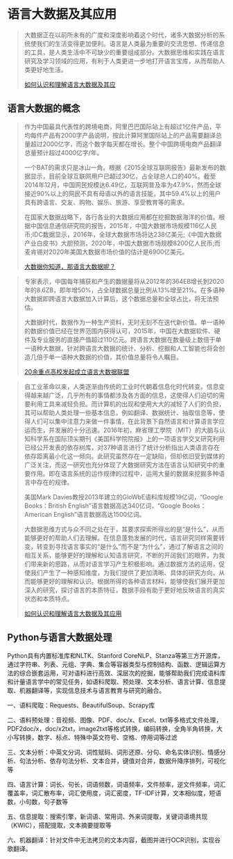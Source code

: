 # 语言大数据及其应用



> 大数据正在以前所未有的广度和深度影响着这个时代，诸多大数据分析的系统使我们的生活变得更加便利。语言是人类最为重要的交流思想、传递信息的工具，是人类生活中不可缺少的重要组成部分。大数据思维和实践在语言研究及学习领域的应用，有利于人类更进一步地打开语言宝库，从而帮助人类更好地生活。
>
> [如何认识和理解语言大数据及其应](https://www.xzbu.com/8/view-15064790.htm)



## 语言大数据的概念

> 作为中国最具代表性的跨境电商，阿里巴巴国际站上有超过1亿件产品，平均每件产品有2000字产品说明，按此计算阿里国际站上的产品需要翻译总量超过2000亿字，而这个数字每天都在增长。整个中国跨境电商产品翻译总量预计超过4000亿字/年。
>
> 一个BAT的需求只是冰山一角。根据《2015全球互联网报告》最新发布的数据显示，目前全球互联网用户已超过30亿，占全球总人口的40%。截至2014年12月，中国网民规模达6.49亿，互联网普及率为47.9%，然而全球接近90%以上的网民不具有母语以外的语言技能，其中59.4%以上的用户具有跨语言、交友、购物、娱乐、旅游、享受教育等的需求。
>
> 在国家大数据战略下，各行各业的大数据应用都在挖掘数据海洋的价值。根据中国信息通信研究院的报告，2015年，中国大数据市场规模116亿人民币;IDC数据显示，2016年，全球大数据市场将达238亿美元;《中国大数据产业白皮书》大胆预测，2020年，中国大数据市场规模8200亿人民币;而麦肯锡对2020年美国大数据市场价值的估计是6900亿美元。
>
> [大数据你知道，那语言大数据呢？](https://tech.huanqiu.com/article/9CaKrnJUTjj )
>
> 


> 专家表示，中国每年捕获和产生的数据量将从2012年的364EB增长到2020年的8.6ZB，即年增50%，占全球数据总量比例从13%增至21%。在多语种大数据即跨语言大数据加入计算后，这个数据总量和全球占比，将无法预估。
>
> 大数据时代，数据作为一种生产资料，无时无刻不在迭代新价值。单一语种的数据价值已经在世界范围内获得认可，2015年，中国在大数据软件、硬件及专业服务的直接产值超过110亿元。跨语言大数据在数量级上数倍于单一语种大数据，针对跨语言大数据的统计、分析、挖掘和人工智能也将会创造几倍于单一语种大数据的价值，其价值总量将令人瞩目。
>
> [20余重点高校发起成立语言大数据联盟](http://edu.sina.com.cn/en/2016-04-11/doc-ifxrcizu3953600.shtml )



> 自工业革命以来，人类逐渐由传统的工业时代朝着信息化时代转变。信息变得越来越广泛，几乎所有的事情都涉及各方面的信息，这使得人们迫切的需要利用工具来减轻负担。而计算机的出现和使用大大的减轻了人们的负担，其可以帮助人类处理一些基本信息，例如翻译、数据统计、抽取信息等，使得人们可以集中注意力来做一件事情，在此背景下自然语言和计算语言学应运而生，并发展的十分迅速。2016年初，麻省理工學院（MIT）的大脑与认知科学系在国际顶尖期刊《美国科学院院报》上的一项语言学交叉研究利用已经公开发表的依存树库，对37种语言进行了统计分析指出人类语言存在依存距离最小化这一倾向。此研究虽然存在一定缺陷，但却依旧受到媒体的广泛关注，而这一研究也充分体现了大数据研究方法在语言认知研究中的重要作用。即在语言系统的运作规律的过程中，运用大量的数据来挖掘多种语言中存在的规律。
>
> 美国Mark Davies教授2013年建立的GloWbE语料库规模19亿词，“Google Books：British English”语言数据高达340亿词，“Google Books：American English”语言数据高达1500亿词。
>
> 大数据思维方式与众不同之处在于，其要求探索所得出的是“是什么”，从而能够更好的帮助人们去理解。在信息蓬勃发展的时代，语言研究同样需要转变，转变到寻找语言事实的“是什么”而不是“为什么”，通过了解语言之间的相互关系，能够更好的理解和认知语言研究，不断的开阔我们的眼界，为我们带来新的思路，从而对语言学习产生积极影响。通过数据方法的运用，促使我们产生了一种感知维度，为我们提供了更加清晰、具体的研究方向，从而能够更好的理解和认识。根据所得的各种语言材料，能够使我们展开更加深入的研究，探讨语言的本质特征，数据手段有助于更好地反映语言的真实状态和本质特点。
>
> [如何认识和理解语言大数据及其应用](https://www.xzbu.com/8/view-15064790.htm )
>
> 



## Python与语言大数据处理

Python具有内置标准库和NLTK、Stanford CoreNLP、Stanza等第三方开源库，通过字符串、列表、元组、字典、集合等容器类型与控制结构、函数、逻辑运算方法的综合嵌套运用，可对语料进行高效、深层次的挖掘，能够帮助我们完成语料库和计量语言学中的常见任务，如语料爬取、预处理、文本分析、语言计算、信息提取、机器翻译等，实现信息技术与语言教育与研究的融合。 

一、语料爬取：Requests、BeautifulSoup、Scrapy库

二、语料预处理：音视频、图像、PDF、doc/x、Excel、txt等多格式文件处理，PDF2doc/x，doc/x2txt，image2txt等格式转换，编码转换，全角半角转换，大小写转换，数字、标点、特殊中英文符号、空格、停用词等过滤

三、文本分析：中英文分词、词性赋码、词形还原、分句、命名实体识别、情感分析、句法分析、依存句法分析、文本合并，键值对合并，数据升降序排列，可视化等

四、语言计算：词长、句长，词语频数，词语频率，文件频率，逆文件频率，词汇覆盖率，词汇散布率，词汇使用度，词汇密度，TF-IDF计算，文本相似度，短语数，小句数，句子数等

五、信息提取：搜索引擎，新词语、常用词、外来词提取，关键词语境共现（KWIC），搭配提取，文本摘要提取等

六、机器翻译：针对文件中无法拷贝的文本内容，截图并进行OCR识别，实现谷歌翻译。

 